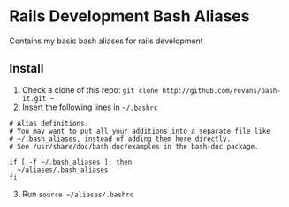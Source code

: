 Rails Development Bash Aliases
============

Contains my basic bash aliases for rails development

## Install

1. Check a clone of this repo: `git clone http://github.com/revans/bash-it.git ~`
2. Insert the following lines in `~/.bashrc`

````
# Alias definitions.
# You may want to put all your additions into a separate file like
# ~/.bash_aliases, instead of adding them here directly.
# See /usr/share/doc/bash-doc/examples in the bash-doc package.

if [ -f ~/.bash_aliases ]; then
. ~/aliases/.bash_aliases
fi
````

3. Run `source ~/aliases/.bashrc`
